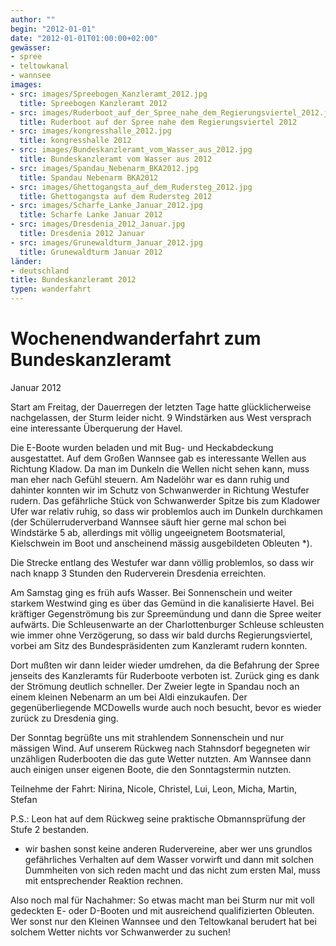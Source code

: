 ```yaml
---
author: ""
begin: "2012-01-01"
date: "2012-01-01T01:00:00+02:00"
gewässer:
- spree
- teltowkanal
- wannsee
images:
- src: images/Spreebogen_Kanzleramt_2012.jpg
  title: Spreebogen Kanzleramt 2012
- src: images/Ruderboot_auf_der_Spree_nahe_dem_Regierungsviertel_2012.jpg
  title: Ruderboot auf der Spree nahe dem Regierungsviertel 2012
- src: images/kongresshalle_2012.jpg
  title: kongresshalle 2012
- src: images/Bundeskanzleramt_vom_Wasser_aus_2012.jpg
  title: Bundeskanzleramt vom Wasser aus 2012
- src: images/Spandau_Nebenarm_BKA2012.jpg
  title: Spandau Nebenarm BKA2012
- src: images/Ghettogangsta_auf_dem_Rudersteg_2012.jpg
  title: Ghettogangsta auf dem Rudersteg 2012
- src: images/Scharfe_Lanke_Januar_2012.jpg
  title: Scharfe Lanke Januar 2012
- src: images/Dresdenia_2012_Januar.jpg
  title: Dresdenia 2012 Januar
- src: images/Grunewaldturm_Januar_2012.jpg
  title: Grunewaldturm Januar 2012
länder:
- deutschland
title: Bundeskanzleramt 2012
typen: wanderfahrt
---
```




# Wochenendwanderfahrt zum Bundeskanzleramt


Januar 2012

Start am Freitag, der Dauerregen der letzten Tage hatte glücklicherweise nachgelassen, der Sturm leider nicht. 9 Windstärken aus West versprach eine interessante Überquerung der Havel.

Die E-Boote wurden beladen und mit Bug- und Heckabdeckung ausgestattet. Auf dem Großen Wannsee gab es interessante Wellen aus Richtung Kladow. Da man im Dunkeln die Wellen nicht sehen kann, muss man eher nach Gefühl steuern. Am Nadelöhr war es dann ruhig und dahinter konnten wir im Schutz von Schwanwerder in Richtung Westufer rudern. Das gefährliche Stück von Schwanwerder Spitze bis zum Kladower Ufer war relativ ruhig, so dass wir problemlos auch im Dunkeln durchkamen (der Schülerruderverband Wannsee säuft hier gerne mal schon bei Windstärke 5 ab, allerdings mit völlig ungeeignetem Bootsmaterial, Kielschwein im Boot und anscheinend mässig ausgebildeten Obleuten *).

Die Strecke entlang des Westufer war dann völlig problemlos, so dass wir nach knapp 3 Stunden den Ruderverein Dresdenia erreichten.

Am Samstag ging es früh aufs Wasser. Bei Sonnenschein und weiter starkem Westwind ging es über das Gemünd in die kanalisierte Havel. Bei kräftiger Gegenströmung bis zur Spreemündung und dann die Spree weiter aufwärts. Die Schleusenwarte an der Charlottenburger Schleuse schleusten wie immer ohne Verzögerung, so dass wir bald durchs Regierungsviertel, vorbei am Sitz des Bundespräsidenten zum Kanzleramt rudern konnten.

Dort mußten wir dann leider wieder umdrehen, da die Befahrung der Spree jenseits des Kanzleramts für Ruderboote verboten ist. Zurück ging es dank der Strömung deutlich schneller. Der Zweier legte in Spandau noch an einem kleinen Nebenarm an um bei Aldi einzukaufen. Der gegenüberliegende MCDowells wurde auch noch besucht, bevor es wieder zurück zu Dresdenia ging.

Der Sonntag begrüßte uns mit strahlendem Sonnenschein und nur mässigen Wind. Auf unserem Rückweg nach Stahnsdorf begegneten wir unzähligen Ruderbooten die das gute Wetter nutzten. Am Wannsee dann auch einigen unser eigenen Boote, die den Sonntagstermin nutzten.

Teilnehme der Fahrt: Nirina, Nicole, Christel, Lui, Leon, Micha, Martin, Stefan

P.S.: Leon hat auf dem Rückweg seine praktische Obmannsprüfung der Stufe 2 bestanden.

* wir bashen sonst keine anderen Rudervereine, aber wer uns grundlos gefährliches Verhalten auf dem Wasser vorwirft und dann mit solchen Dummheiten von sich reden macht und das nicht zum ersten Mal, muss mit entsprechender Reaktion rechnen.

Also noch mal für Nachahmer: So etwas macht man bei Sturm nur mit voll gedeckten E- oder D-Booten und mit ausreichend qualifizierten Obleuten. Wer sonst nur den Kleinen Wannsee und den Teltowkanal berudert hat bei solchem Wetter nichts vor Schwanwerder zu suchen!
